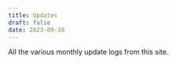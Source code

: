 ```yaml
---
title: Updates
draft: false
date: 2023-09-30
---
```

All the various monthly update logs from this site.